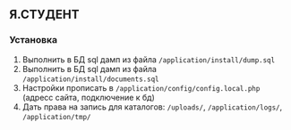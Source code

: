 ## Я.СТУДЕНТ

### Установка
1. Выполнить в БД sql дамп из файла ``/application/install/dump.sql``
2. Выполнить в БД sql дамп из файла ``/application/install/documents.sql``
3. Настройки прописать в ``/application/config/config.local.php`` (адресс сайта, подключение к бд)
4. Дать права на запись для каталогов: ``/uploads/``, ``/application/logs/``, ``/application/tmp/``

